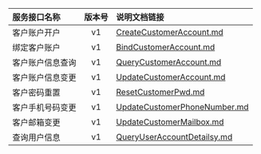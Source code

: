   
| 服务接口名称 | 版本号 | 说明文档链接 |  
| :----------------- | :-----: | :---------------- |  
| 客户账户开户 | v1 | [CreateCustomerAccount.md](https://github.com/Zhang-Monica/gitMd/blob/master/EpeisCust/CustAccountServer/CreateCustomerAccount.md) |  
| 绑定客户账户 | v1 | [BindCustomerAccount.md](https://github.com/Zhang-Monica/gitMd/blob/master/EpeisCust/CustAccountServer/BindCustomerAccount.md) |  
| 客户账户信息查询 | v1 | [QueryCustomerAccount.md](https://github.com/Zhang-Monica/gitMd/blob/master/EpeisCust/CustAccountServer/QueryCustomerAccount.md) |  
| 客户账户信息变更 | v1 | [UpdateCustomerAccount.md](https://github.com/Zhang-Monica/gitMd/blob/master/EpeisCust/CustAccountServer/UpdateCustomerAccount.md) |  
| 客户密码重置 | v1 | [ResetCustomerPwd.md](https://github.com/Zhang-Monica/gitMd/blob/master/EpeisCust/CustAccountServer/ResetCustomerPwd.md) |  
| 客户手机号码变更 | v1 | [UpdateCustomerPhoneNumber.md](https://github.com/Zhang-Monica/gitMd/blob/master/EpeisCust/CustAccountServer/UpdateCustomerPhoneNumber.md) |  
| 客户邮箱变更 | v1 | [UpdateCustomerMailbox.md](https://github.com/Zhang-Monica/gitMd/blob/master/EpeisCust/CustAccountServer/UpdateCustomerMailbox.md) |  
| 查询用户信息 | v1 | [QueryUserAccountDetailsy.md](https://github.com/Zhang-Monica/gitMd/blob/master/EpeisCust/CustAccountServer/QueryUserAccountDetailsy.md) |  
  
